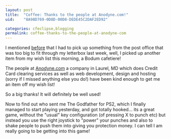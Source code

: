 ```yaml
---
layout: post
title:  "Coffee: Thanks to the people at Anodyne.com!"
uid:	"8A98D769-0D8D-00D8-DEDE45C2DAF2ED92"

categories: cfeclipse,blogging
permalink: coffee-thanks-to-the-people-at-anodyne-com
---
```

I mentioned <a href="http://www.markdrew.co.uk/blog/index.cfm/2006/7/26/Horses-heads-and-unrefusable-offers">before</a> that I had to pick up something from the post office that was too big to fit through my letterbox last week, well, I picked up another item from my wish list this morning, a Bodum cafetiere!

The people at <a href="http://www.anodyne.com">Anodyne.com</a> a company in Laurel, MD which does Credit Card clearing services as well as web development, design and hosting (sorry if I missed anything else you do!) have been kind enough to get me an item off my wish list!

So a big thanks! It will definitely be well used!

Now to find out who sent me The Godfather for PS2, which I finally managed to start playing yesterday, and got totally hooked... its a great game, without the "usual" key configuration (of pressing X to punch etc) but instead you use the right joystick to "power" your punches and also to shake people to push them into giving you protection money. I can tell I am really going to be getting into this game!